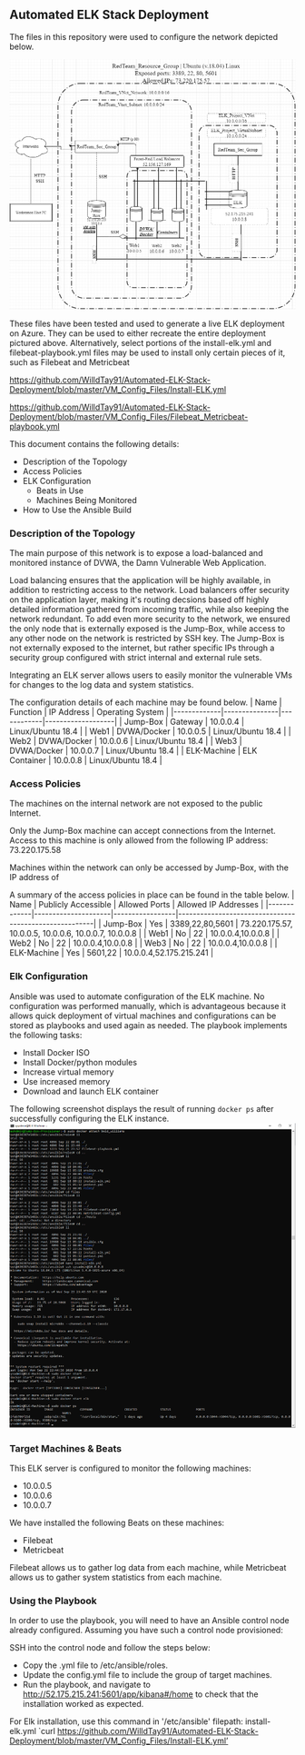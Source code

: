 ## Automated ELK Stack Deployment

The files in this repository were used to configure the network depicted below.

![Red-Team Network Topography](https://github.com/WilldTay91/Automated-ELK-Stack-Deployment/blob/master/ELK-Stack_Screen-Shots/ELK-PROJECT-TOPOGRAPHY.png)

These files have been tested and used to generate a live ELK deployment on Azure. They can be used to either recreate the entire deployment pictured above. Alternatively, select portions of the install-elk.yml and filebeat-playbook.yml files may be used to install only certain pieces of it, such as Filebeat and Metricbeat

https://github.com/WilldTay91/Automated-ELK-Stack-Deployment/blob/master/VM_Config_Files/Install-ELK.yml

https://github.com/WilldTay91/Automated-ELK-Stack-Deployment/blob/master/VM_Config_Files/Filebeat_Metricbeat-playbook.yml

This document contains the following details:
- Description of the Topology
- Access Policies
- ELK Configuration
  - Beats in Use
  - Machines Being Monitored
- How to Use the Ansible Build


### Description of the Topology

The main purpose of this network is to expose a load-balanced and monitored instance of DVWA, the Damn Vulnerable Web Application.

Load balancing ensures that the application will be highly available, in addition to restricting access to the network.
Load balancers offer security on the application layer, making it's routing decsions based off highly detailed information gathered from incoming traffic, while also keeping the network redundant.
To add even more security to the network, we ensured the only node that is externally exposed is the Jump-Box, while access to any other node on the network is restricted by SSH key. The Jump-Box is not externally exposed to the internet, but rather specific IPs through a security group configured with strict internal and external rule sets.

Integrating an ELK server allows users to easily monitor the vulnerable VMs for changes to the log data and system statistics.

The configuration details of each machine may be found below.
| Name        | Function      | IP Address | Operating System  |
|-------------|---------------|------------|-------------------|
| Jump-Box    | Gateway       | 10.0.0.4   | Linux/Ubuntu 18.4 |
| Web1        | DVWA/Docker   | 10.0.0.5   | Linux/Ubuntu 18.4 |
| Web2        | DVWA/Docker   | 10.0.0.6   | Linux/Ubuntu 18.4 |
| Web3        | DVWA/Docker   | 10.0.0.7   | Linux/Ubuntu 18.4 |
| ELK-Machine | ELK Container | 10.0.0.8   | Linux/Ubuntu 18.4 |

### Access Policies

The machines on the internal network are not exposed to the public Internet. 

Only the Jump-Box machine can accept connections from the Internet. Access to this machine is only allowed from the following IP address: 73.220.175.58

Machines within the network can only be accessed by Jump-Box, with the IP address of 

A summary of the access policies in place can be found in the table below.
| Name        | Publicly Accessible | Allowed Ports   | Allowed IP Addresses                                  |
|-------------|---------------------|-----------------|-------------------------------------------------------|
| Jump-Box    | Yes                 | 3389,22,80,5601 | 73.220.175.57, 10.0.0.5, 10.0.0.6, 10.0.0.7, 10.0.0.8 |
| Web1        | No                  | 22              | 10.0.0.4,10.0.0.8                                     |
| Web2        | No                  | 22              | 10.0.0.4,10.0.0.8                                     |
| Web3        | No                  | 22              | 10.0.0.4,10.0.0.8                                     |
| ELK-Machine | Yes                 | 5601,22         | 10.0.0.4,52.175.215.241                               |

### Elk Configuration

Ansible was used to automate configuration of the ELK machine. No configuration was performed manually, which is advantageous because it allows quick deployment of virtual machines and configurations can be stored as playbooks and used again as needed.
The playbook implements the following tasks:
- Install Docker ISO
- Install Docker/python modules
- Increase virtual memory
- Use increased memory
- Download and launch ELK container

The following screenshot displays the result of running `docker ps` after successfully configuring the ELK instance.
![Docker.ps](https://github.com/WilldTay91/Automated-ELK-Stack-Deployment/blob/master/ELK-Stack_Screen-Shots/docker_ps.png)

### Target Machines & Beats
This ELK server is configured to monitor the following machines:
- 10.0.0.5
- 10.0.0.6
- 10.0.0.7

We have installed the following Beats on these machines:
- Filebeat
- Metricbeat

Filebeat allows us to gather log data from each machine, while Metricbeat allows us to gather system statistics from each machine.

### Using the Playbook
In order to use the playbook, you will need to have an Ansible control node already configured. Assuming you have such a control node provisioned: 

SSH into the control node and follow the steps below:
- Copy the .yml file to /etc/ansible/roles.
- Update the config.yml file to include the group of target machines.
- Run the playbook, and navigate to http://52.175.215.241:5601/app/kibana#/home to check that the installation worked as expected.

For Elk installation, use this command in '/etc/ansible' filepath:
install-elk.yml `curl https://github.com/WilldTay91/Automated-ELK-Stack-Deployment/blob/master/VM_Config_Files/Install-ELK.yml’
